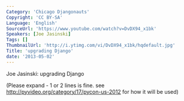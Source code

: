 ```yaml
---
Category: 'Chicago Djangonauts'
Copyright: 'CC BY-SA'
Language: 'English'
SourceUrl: 'https://www.youtube.com/watch?v=DvDX94_x1bk'
Speakers: [Joe Jasinski]
Tags: []
ThumbnailUrl: 'http://i.ytimg.com/vi/DvDX94_x1bk/hqdefault.jpg'
Title: 'upgrading Django'
date: '2013-05-02'
---
```

Joe Jasinski: upgrading Django


(Please expand - 1 or 2 lines is fine.  see http://pyvideo.org/category/17/pycon-us-2012 for how it will be used)